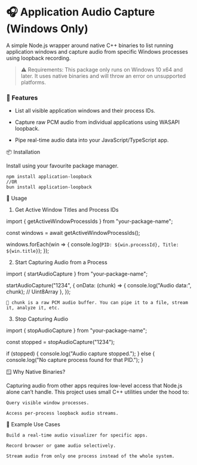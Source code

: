 # 🎧 Application Audio Capture (Windows Only)

A simple Node.js wrapper around native C++ binaries to list running application windows and capture audio from specific Windows processes using loopback recording.

>   ⚠️ Requirements:
   This package only runs on Windows 10 x64 and later. It uses native binaries and will throw an error on unsupported platforms.

### 🚀 Features

- List all visible application windows and their process IDs.

- Capture raw PCM audio from individual applications using WASAPI loopback.

- Pipe real-time audio data into your JavaScript/TypeScript app.


📦 Installation

Install using your favourite package manager.
```
npm install application-loopback
//OR
bun install application-loopback
```

🧠 Usage
1. Get Active Window Titles and Process IDs

import { getActiveWindowProcessIds } from "your-package-name";

const windows = await getActiveWindowProcessIds();

windows.forEach(win => {
  console.log(`PID: ${win.processId}, Title: ${win.title}`);
});

2. Start Capturing Audio from a Process

import { startAudioCapture } from "your-package-name";

startAudioCapture("1234", {
  onData: (chunk) => {
    console.log("Audio data:", chunk); // Uint8Array
  },
});

    🧠 chunk is a raw PCM audio buffer. You can pipe it to a file, stream it, analyze it, etc.

3. Stop Capturing Audio

import { stopAudioCapture } from "your-package-name";

const stopped = stopAudioCapture("1234");

if (stopped) {
  console.log("Audio capture stopped.");
} else {
  console.log("No capture process found for that PID.");
}

🪟 Why Native Binaries?

Capturing audio from other apps requires low-level access that Node.js alone can’t handle. This project uses small C++ utilities under the hood to:

    Query visible window processes.

    Access per-process loopback audio streams.

🧪 Example Use Cases

    Build a real-time audio visualizer for specific apps.

    Record browser or game audio selectively.

    Stream audio from only one process instead of the whole system.
